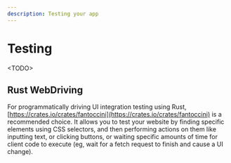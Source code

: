 ```yaml
---
description: Testing your app
---
```


# Testing

&lt;TODO&gt;

## Rust WebDriving

For programmatically driving UI integration testing using Rust, [https://crates.io/crates/fantoccini](https://crates.io/crates/fantoccini) is a recommended choice. It allows you to test your website by finding specific elements using CSS selectors, and then performing actions on them like inputting text, or clicking buttons, or waiting specific amounts of time for client code to execute \(eg, wait for a fetch request to finish and cause a UI change\).

